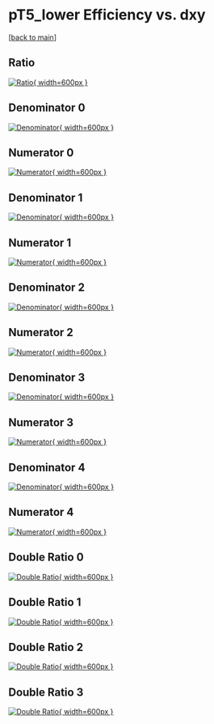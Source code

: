 # pT5_lower Efficiency vs. dxy

[[back to main](./)]



## Ratio

[![Ratio](../mtv/var/pT5_lower_vtr_211_1_eff_dxy.png){ width=600px }](../mtv/var/pT5_lower_vtr_211_1_eff_dxy.pdf)

## Denominator 0

[![Denominator](../mtv/den/pT5_lower_vtr_211_1_eff_dxy_den0.png){ width=600px }](../mtv/den/pT5_lower_vtr_211_1_eff_dxy_den0.pdf)

## Numerator 0

[![Numerator](../mtv/num/pT5_lower_vtr_211_1_eff_dxy_num0.png){ width=600px }](../mtv/num/pT5_lower_vtr_211_1_eff_dxy_num0.pdf)

## Denominator 1

[![Denominator](../mtv/den/pT5_lower_vtr_211_1_eff_dxy_den1.png){ width=600px }](../mtv/den/pT5_lower_vtr_211_1_eff_dxy_den1.pdf)

## Numerator 1

[![Numerator](../mtv/num/pT5_lower_vtr_211_1_eff_dxy_num1.png){ width=600px }](../mtv/num/pT5_lower_vtr_211_1_eff_dxy_num1.pdf)

## Denominator 2

[![Denominator](../mtv/den/pT5_lower_vtr_211_1_eff_dxy_den2.png){ width=600px }](../mtv/den/pT5_lower_vtr_211_1_eff_dxy_den2.pdf)

## Numerator 2

[![Numerator](../mtv/num/pT5_lower_vtr_211_1_eff_dxy_num2.png){ width=600px }](../mtv/num/pT5_lower_vtr_211_1_eff_dxy_num2.pdf)

## Denominator 3

[![Denominator](../mtv/den/pT5_lower_vtr_211_1_eff_dxy_den3.png){ width=600px }](../mtv/den/pT5_lower_vtr_211_1_eff_dxy_den3.pdf)

## Numerator 3

[![Numerator](../mtv/num/pT5_lower_vtr_211_1_eff_dxy_num3.png){ width=600px }](../mtv/num/pT5_lower_vtr_211_1_eff_dxy_num3.pdf)

## Denominator 4

[![Denominator](../mtv/den/pT5_lower_vtr_211_1_eff_dxy_den4.png){ width=600px }](../mtv/den/pT5_lower_vtr_211_1_eff_dxy_den4.pdf)

## Numerator 4

[![Numerator](../mtv/num/pT5_lower_vtr_211_1_eff_dxy_num4.png){ width=600px }](../mtv/num/pT5_lower_vtr_211_1_eff_dxy_num4.pdf)

## Double Ratio 0

[![Double Ratio](../mtv/ratio/pT5_lower_vtr_211_1_eff_dxy_ratio0.png){ width=600px }](../mtv/ratio/pT5_lower_vtr_211_1_eff_dxy_ratio0.pdf)

## Double Ratio 1

[![Double Ratio](../mtv/ratio/pT5_lower_vtr_211_1_eff_dxy_ratio1.png){ width=600px }](../mtv/ratio/pT5_lower_vtr_211_1_eff_dxy_ratio1.pdf)

## Double Ratio 2

[![Double Ratio](../mtv/ratio/pT5_lower_vtr_211_1_eff_dxy_ratio2.png){ width=600px }](../mtv/ratio/pT5_lower_vtr_211_1_eff_dxy_ratio2.pdf)

## Double Ratio 3

[![Double Ratio](../mtv/ratio/pT5_lower_vtr_211_1_eff_dxy_ratio3.png){ width=600px }](../mtv/ratio/pT5_lower_vtr_211_1_eff_dxy_ratio3.pdf)

